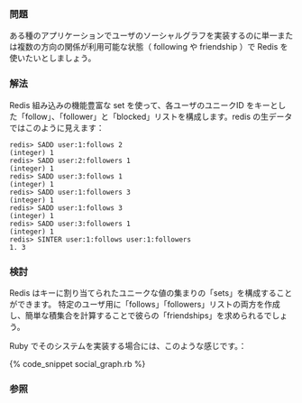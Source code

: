 ### 問題

ある種のアプリケーションでユーザのソーシャルグラフを実装するのに単一または複数の方向の関係が利用可能な状態（ following や friendship ）で Redis を使いたいとしましょう。

### 解法 

Redis 組み込みの機能豊富な set を使って、各ユーザのユニークID をキーとした「follow」、「follower」と「blocked」リストを構成します。redis の生データではこのように見えます：

    redis> SADD user:1:follows 2
    (integer) 1
    redis> SADD user:2:followers 1
    (integer) 1
    redis> SADD user:3:follows 1
    (integer) 1
    redis> SADD user:1:followers 3
    (integer) 1
    redis> SADD user:1:follows 3
    (integer) 1
    redis> SADD user:3:followers 1
    (integer) 1
    redis> SINTER user:1:follows user:1:followers
    1. 3
    
### 検討 

Redis はキーに割り当てられたユニークな値の集まりの「sets」を構成することができます。
特定のユーザ用に「follows」「followers」リストの両方を作成し、簡単な積集合を計算することで彼らの「friendships」を求められるでしょう。

Ruby でそのシステムを実装する場合には、このような感じです。：

{% code_snippet social_graph.rb %}

### 参照
